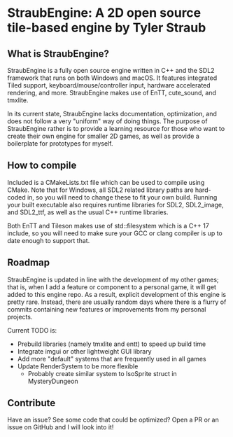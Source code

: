 # StraubEngine: A 2D open source tile-based engine by Tyler Straub

## What is StraubEngine?

StraubEngine is a fully open source engine written in C++ and the SDL2 framework that runs on both Windows and macOS. It features integrated Tiled support, keyboard/mouse/controller input, hardware accelerated rendering, and more. StraubEngine makes use of EnTT, cute_sound, and tmxlite.

In its current state, StraubEngine lacks documentation, optimization, and does not follow a very "uniform" way of doing things. The purpose of StraubEngine rather is to provide a learning resource for those who want to create their own engine for smaller 2D games, as well as provide a boilerplate for prototypes for myself.

## How to compile

Included is a CMakeLists.txt file which can be used to compile using CMake. Note that for Windows, all SDL2 related library paths are hard-coded in, so you will need to change these to fit your own build. Running your built executable also requires runtime libraries for SDL2, SDL2_image, and SDL2_ttf, as well as the usual C++ runtime libraries.

Both EnTT and Tileson makes use of std::filesystem which is a C++ 17 include, so you will need to make sure your GCC or clang compiler is up to date enough to support that.

## Roadmap

StraubEngine is updated in line with the development of my other games; that is, when I add a feature or component to a personal game, it will get added to this engine repo. As a result, explicit development of this engine is pretty rare. Instead, there are usually random days where there is a flurry of commits containing new features or improvements from my personal projects.

Current TODO is:
- Prebuild libraries (namely tmxlite and entt) to speed up build time
- Integrate imgui or other lightweight GUI library
- Add more "default" systems that are frequently used in all games
- Update RenderSystem to be more flexible
    - Probably create similar system to IsoSprite struct in MysteryDungeon

## Contribute

Have an issue? See some code that could be optimized? Open a PR or an issue on GitHub and I will look into it!